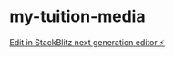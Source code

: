 # my-tuition-media

[Edit in StackBlitz next generation editor ⚡️](https://stackblitz.com/~/github.com/DevelopwithSabbir/my-tuition-media)